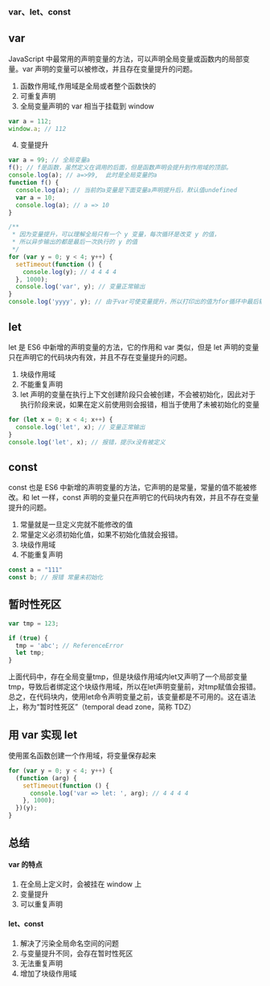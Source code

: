 ### var、let、const

## var
 JavaScript 中最常用的声明变量的方法，可以声明全局变量或函数内的局部变量。var 声明的变量可以被修改，并且存在变量提升的问题。
1. 函数作用域,作用域是全局或者整个函数快的
2. 可重复声明
3. 全局变量声明的 var 相当于挂载到 window
```javaScript
var a = 112;
window.a; // 112
```
4. 变量提升
```javaScript
var a = 99; // 全局变量a
f(); // f是函数，虽然定义在调用的后面，但是函数声明会提升到作用域的顶部。
console.log(a); // a=>99,  此时是全局变量的a
function f() {
  console.log(a); // 当前的a变量是下面变量a声明提升后，默认值undefined
  var a = 10;
  console.log(a); // a => 10
}
```
```javaScript
/**
 * 因为变量提升，可以理解全局只有一个 y 变量，每次循环是改变 y 的值，
 * 所以异步输出的都是最后一次执行的 y 的值
 */
for (var y = 0; y < 4; y++) {
  setTimeout(function () {
    console.log(y); // 4 4 4 4
  }, 1000);
  console.log('var', y); // 变量正常输出
}
console.log('yyyy', y); // 由于var可使变量提升，所以打印出的值为for循环中最后输出的值 yyyy 4
```
## let
let 是 ES6 中新增的声明变量的方法，它的作用和 var 类似，但是 let 声明的变量只在声明它的代码块内有效，并且不存在变量提升的问题。
1. 块级作用域
2. 不能重复声明
3. let 声明的变量在执行上下文创建阶段只会被创建，不会被初始化，因此对于执行阶段来说，如果在定义前使用则会报错，相当于使用了未被初始化的变量
```javaScript
for (let x = 0; x < 4; x++) {
  console.log('let', x); // 变量正常输出
}
console.log('let', x); // 报错，提示x没有被定义
```

## const
const 也是 ES6 中新增的声明变量的方法，它声明的是常量，常量的值不能被修改。和 let 一样，const 声明的变量只在声明它的代码块内有效，并且不存在变量提升的问题。
1. 常量就是一旦定义完就不能修改的值
2. 常量定义必须初始化值，如果不初始化值就会报错。
3. 块级作用域
4. 不能重复声明
```javaScript
const a = "111"
const b; // 报错 常量未初始化
```
## 暂时性死区
```javaScript
var tmp = 123;

if (true) {
  tmp = 'abc'; // ReferenceError
  let tmp;
}
```
上面代码中，存在全局变量tmp，但是块级作用域内let又声明了一个局部变量tmp，导致后者绑定这个块级作用域，所以在let声明变量前，对tmp赋值会报错。<br>
总之，在代码块内，使用let命令声明变量之前，该变量都是不可用的。这在语法上，称为“暂时性死区”（temporal dead zone，简称 TDZ）

## 用 var 实现 let
使用匿名函数创建一个作用域，将变量保存起来
```javaScript
for (var y = 0; y < 4; y++) {
  (function (arg) {
    setTimeout(function () {
      console.log('var => let: ', arg); // 4 4 4 4
    }, 1000);
  })(y);
}
```

## 总结
#### var 的特点
1. 在全局上定义时，会被挂在 window 上
2. 变量提升
3. 可以重复声明
#### let、const
1. 解决了污染全局命名空间的问题
2. 与变量提升不同，会存在暂时性死区
3. 无法重复声明
4. 增加了块级作用域
